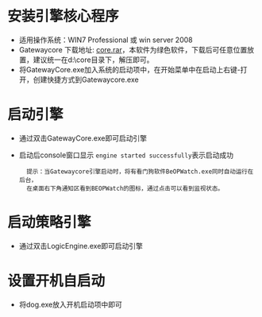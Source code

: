 # 安装引擎核心程序

* 适用操作系统：WIN7 Professional 或 win server 2008
* Gatewaycore  下载地址: [core.rar](http://beop.rnbtech.com.hk/static/help/BEOPGatewayCore_2015_12_18.rar)，本软件为绿色软件，下载后可任意位置放置，建议统一在d:\core目录下，解压即可。
* 将GatewayCore.exe加入系统的启动项中，在开始菜单中在启动上右键-打开，创建快捷方式到Gatewaycore.exe

# 启动引擎

* 通过双击GatewayCore.exe即可启动引擎
* 启动后console窗口显示 `engine started successfully`表示启动成功

  ```
    提示：当Gatewaycore引擎启动时，将有看门狗软件BeOPWatch.exe同时自动运行在后台，
    在桌面右下角通知区看到BEOPWatch的图标，通过点击可以看到监视状态。
  ```

# 启动策略引擎

* 通过双击LogicEngine.exe即可启动引擎

# 

# 设置开机自启动

* 将dog.exe放入开机启动项中即可



